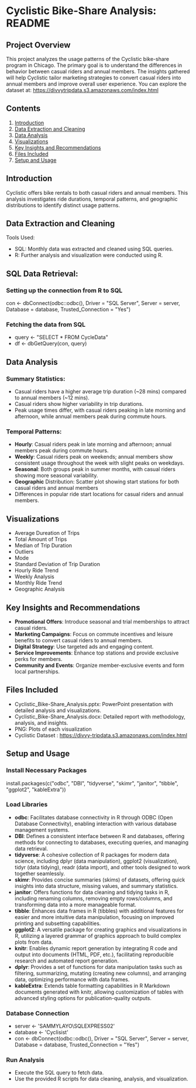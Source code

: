 # Cyclistic Bike-Share Analysis: README
## Project Overview
This project analyzes the usage patterns of the Cyclistic bike-share program in Chicago. The primary goal is to understand the differences in behavior between casual riders and annual members. The insights gathered will help Cyclistic tailor marketing strategies to convert casual riders into annual members and improve overall user experience. You can explore the dataset at: https://divvytripdata.s3.amazonaws.com/index.html
## Contents
1. [Introduction](#introduction)
2. [Data Extraction and Cleaning](#section2)
3. [Data Analysis](#section3)
4. [Visualizations](#section4)
5. [Key Insights and Recommendations](#section5)
6. [Files Included](#section6)
7. [Setup and Usage](#section7)

## Introduction <a name="introduction"></a>

Cyclistic offers bike rentals to both casual riders and annual members. This analysis investigates ride durations, temporal patterns, and geographic distributions to identify distinct usage patterns.

## Data Extraction and Cleaning <a name="section2"></a>
Tools Used: 
- SQL: Monthly data was extracted and cleaned using SQL queries.
- R: Further analysis and visualization were conducted using R.

## SQL Data Retrieval:

### Setting up the connection from R to SQL
con <- dbConnect(odbc::odbc(), Driver = "SQL Server", Server = server, Database = database, Trusted_Connection = "Yes")

### Fetching the data from SQL
- query <- "SELECT * FROM CycleData"
- df <- dbGetQuery(con, query)

## Data Analysis <a name="section3"></a>
### Summary Statistics:
- Casual riders have a higher average trip duration (~28 mins) compared to annual members (~12 mins).
- Casual riders show higher variability in trip durations.
- Peak usage times differ, with casual riders peaking in late morning and afternoon, while annual members peak during commute hours.
### Temporal Patterns:
- **Hourly**: Casual riders peak in late morning and afternoon; annual members peak during commute hours.
- **Weekly**: Casual riders peak on weekends; annual members show consistent usage throughout the week with slight peaks on weekdays.
- **Seasonal**: Both groups peak in summer months, with casual riders showing more seasonal variability.
- **Geographic** Distribution: Scatter plot showing start stations for both casual riders and annual members
- Differences in popular ride start locations for casual riders and annual members.

## Visualizations <a name="section4"></a>
- Average Dureation of Trips
- Total Amount of Trips 
- Median of Trip Duration
- Outliers
- Mode
- Standard Deviation of Trip Duration
- Hourly Ride Trend
- Weekly Analysis
- Monthly Ride Trend
- Geographic Analysis

## Key Insights and Recommendations <a name="section5"></a>
- **Promotional Offers**: Introduce seasonal and trial memberships to attract casual riders.
- **Marketing Campaigns**: Focus on commute incentives and leisure benefits to convert casual riders to annual members.
- **Digital Strategy**: Use targeted ads and engaging content.
- **Service Improvements**: Enhance top stations and provide exclusive perks for members.
- **Community and Events**: Organize member-exclusive events and form local partnerships.

## Files Included <a name="section6"></a>
- Cyclistic_Bike-Share_Analysis.pptx: PowerPoint presentation with detailed analysis and visualizations.
- Cyclistic_Bike-Share_Analysis.docx: Detailed report with methodology, analysis, and insights.
- PNG: Plots of each visualization
- Cyclistic Dataset : https://divvy-tripdata.s3.amazonaws.com/index.html

## Setup and Usage <a name="section7"></a>
### Install Necessary Packages
install.packages(c("odbc", "DBI", "tidyverse", "skimr", "janitor", "tibble", "ggplot2", "kableExtra"))
### Load Libraries
- **odbc**: Facilitates database connectivity in R through ODBC (Open Database Connectivity), enabling interaction with various database management systems.
- **DBI**: Defines a consistent interface between R and databases, offering methods for connecting to databases, executing queries, and managing data retrieval.
- **tidyverse**: A cohesive collection of R packages for modern data science, including dplyr (data manipulation), ggplot2 (visualization), tidyr (data tidying), readr (data import), and other tools designed to work together seamlessly.
- **skimr**: Provides concise summaries (skims) of datasets, offering quick insights into data structure, missing values, and summary statistics.
- **janitor**: Offers functions for data cleaning and tidying tasks in R, including renaming columns, removing empty rows/columns, and transforming data into a more manageable format.
- **tibble**: Enhances data frames in R (tibbles) with additional features for easier and more intuitive data manipulation, focusing on improved printing and subsetting capabilities.
- **ggplot2**: A versatile package for creating graphics and visualizations in R, utilizing a layered grammar of graphics approach to build complex plots from data.
- **knitr**: Enables dynamic report generation by integrating R code and output into documents (HTML, PDF, etc.), facilitating reproducible research and automated report generation.
- **dplyr**: Provides a set of functions for data manipulation tasks such as filtering, summarizing, mutating (creating new columns), and arranging data, optimizing performance with data frames.
- **kableExtra**: Extends table formatting capabilities in R Markdown documents generated with knitr, allowing customization of tables with advanced styling options for publication-quality outputs.
### Database Connection
- server <- 'SAMMYLAYO\\SQLEXPRESS02'
- database <- 'Cyclisist'
- con <- dbConnect(odbc::odbc(), Driver = "SQL Server", Server = server, Database = database, Trusted_Connection = "Yes")
### Run Analysis
- Execute the SQL query to fetch data.
- Use the provided R scripts for data cleaning, analysis, and visualization.
